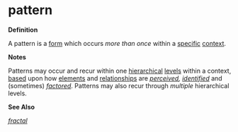 # pattern

**Definition**

A pattern is a [form](https://github.com/gcassel/Modular-Organization-Terminology/blob/master/terms/form.md) which occurs _more than once_ within a [specific](https://github.com/gcassel/Modular-Organization-Terminology/blob/master/terms/specific.md) [context](https://github.com/gcassel/Modular-Organization-Terminology/blob/master/terms/context.md).

**Notes**

Patterns may occur and recur within one [hierarchical](hierarchy.md) [levels](https://github.com/gcassel/Modular-Organization-Terminology/blob/master/terms/level.md) within a context, [based](https://github.com/gcassel/Modular-Organization-Terminology/blob/master/terms/base.md) upon how [elements](https://github.com/gcassel/Modular-Organization-Terminology/blob/master/terms/element.md) and [relationships](https://github.com/gcassel/Modular-Organization-Terminology/blob/master/terms/relate.md) are [_perceived_](https://github.com/gcassel/Modular-Organization-Terminology/blob/master/terms/perceive.md)_,_ [_identified_](https://github.com/gcassel/Modular-Organization-Terminology/blob/master/terms/identify.md) and (sometimes) [_factored_](https://github.com/gcassel/Modular-Organization-Terminology/blob/master/terms/factor.md). Patterns may also recur through _multiple_ hierarchical levels.

**See Also**

[_fractal_](https://github.com/gcassel/Modular-Organization-Terminology/blob/master/terms/fractal.md)
